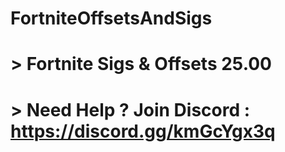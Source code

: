 # FortniteOffsetsAndSigs
# > Fortnite Sigs &amp; Offsets 25.00
# > Need Help ? Join Discord : https://discord.gg/kmGcYgx3q

